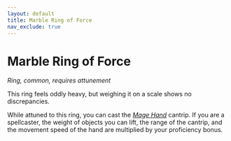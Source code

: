 ```yaml
---
layout: default
title: Marble Ring of Force
nav_exclude: true
---
```


# Marble Ring of Force

*Ring, common, requires attunement*

This ring feels oddly heavy, but weighing it on a scale shows no discrepancies.

While attuned to this ring, you can cast the [*Mage Hand*](../../../srd_spells/mage_hand) cantrip. If you are a spellcaster, the weight of objects you can lift, the range of the cantrip, and the movement speed of the hand are multiplied by your proficiency bonus.